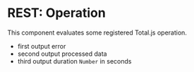 # REST: Operation

This component evaluates some registered Total.js operation.

- first output error
- second output processed data
- third output duration `Number` in seconds